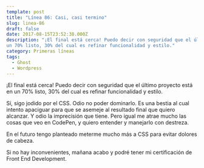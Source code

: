 ```yaml
---
template: post
title: "Línea 86: Casi, casi termino"
slug: linea-86
draft: false
date: 2017-08-15T23:52:38.000Z
description: "¡El final está cerca! Puedo decir con seguridad que el último proyecto está en
un 70% listo, 30% del cual es refinar funcionalidad y estilo."
category: Primeras líneas
tags:
  - Ghost
  - Wordpress
---
```

¡El final está cerca! Puedo decir con seguridad que el último proyecto está en un 70% listo, 30% del cual es refinar funcionalidad y estilo.

 Sí, sigo jodido por el CSS. Odio no poder dominarlo. Es una bestia al cual intento apaciguar para que se asemeje al resultado final que quiero alcanzar. Y odio la imprecisión que tiene. Pero igual me atrae mucho las cosas que veo en CodePen, y quiero entender y manejarlo con destreza.

 En el futuro tengo planteado meterme mucho más a CSS para evitar dolores de cabeza.

 Si no hay inconvenientes, mañana acabo y podré tener mi certificación de Front End Development.

 